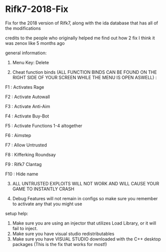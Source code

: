 # Rifk7-2018-Fix
Fix for the 2018 version of Rifk7, along with the ida database that has all of the modifications

credits to the people who originally helped me find out how 2 fix
I think it was zenox like 5 months ago

general information:

1. Menu Key: Delete

2. Cheat function binds (ALL FUNCTION BINDS CAN BE FOUND ON THE RIGHT SIDE OF YOUR SCREEN WHILE THE MENU IS OPEN ASWELL) :


F1 : Activates Rage 

F2 : Activate Autowall

F3 : Activate Anti-Aim

F4 : Activate Buy-Bot

F5 : Activate Functions 1-4 altogether 

F6 : Aimstep

F7 : Allow Untrusted

F8 : Kifferking Roundsay

F9 : Rifk7 Clantag

F10 : Hide name


3. ALL UNTRUSTED EXPLOITS WILL NOT WORK AND WILL CAUSE YOUR GAME TO INSTANTLY CRASH

4. Debug Features will not remain in configs so make sure you remember to activate any that you might use

setup help:
1. Make sure you are using an injector that utilizes Load Library, or it will fail to inject.
2. Make sure you have visual studio redistributables
3. Make sure you have VISUAL STUDIO downloaded with the C++ desktop packages (This is the fix that works for most!) 
